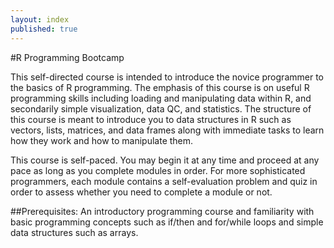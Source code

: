 ```yaml
---
layout: index
published: true
---
```


#R Programming Bootcamp

This self-directed course is intended to introduce the novice programmer to the basics of R programming. The emphasis of this course is on useful R programming skills including loading and manipulating data within R, and secondarily simple visualization, data QC, and statistics. The structure of this course is meant to introduce you to data structures in R such as vectors, lists, matrices, and data frames along with immediate tasks to learn how they work and how to manipulate them.

This course is self-paced. You may begin it at any time and proceed at any pace as long as you complete modules in order.  For more sophisticated programmers, each module contains a self-evaluation problem and quiz in order to assess whether you need to complete a module or not.

##Prerequisites: 
An introductory programming course and familiarity with basic programming concepts such as if/then and for/while loops and simple data structures such as arrays. 
